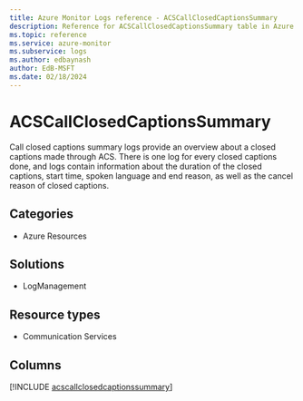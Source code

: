 ```yaml
---
title: Azure Monitor Logs reference - ACSCallClosedCaptionsSummary
description: Reference for ACSCallClosedCaptionsSummary table in Azure Monitor Logs.
ms.topic: reference
ms.service: azure-monitor
ms.subservice: logs
ms.author: edbaynash
author: EdB-MSFT
ms.date: 02/18/2024
---
```


# ACSCallClosedCaptionsSummary

Call closed captions summary logs provide an overview about a closed captions made through ACS. There is one log for every closed captions done, and logs contain information about the duration of the closed captions, start time, spoken language and end reason, as well as the cancel reason of closed captions.


## Categories

- Azure Resources

## Solutions

- LogManagement

## Resource types

- Communication Services

## Columns
  
[!INCLUDE [acscallclosedcaptionssummary](.././tables/includes/acscallclosedcaptionssummary-include.md)]

